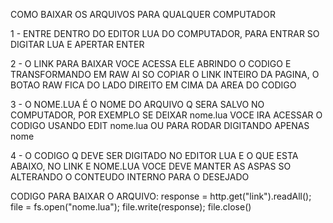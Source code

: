 COMO BAIXAR OS ARQUIVOS PARA QUALQUER COMPUTADOR

1 - ENTRE DENTRO DO EDITOR LUA DO COMPUTADOR, PARA ENTRAR SO DIGITAR LUA E APERTAR ENTER

2 - O LINK PARA BAIXAR VOCE ACESSA ELE ABRINDO O CODIGO E TRANSFORMANDO EM RAW AI SO COPIAR O LINK INTEIRO DA PAGINA, O BOTAO RAW FICA DO LADO DIREITO EM CIMA DA AREA DO CODIGO

3 - O NOME.LUA É O NOME DO ARQUIVO Q SERA SALVO NO COMPUTADOR, POR EXEMPLO SE DEIXAR nome.lua VOCE IRA ACESSAR O CODIGO USANDO EDIT nome.lua OU PARA RODAR DIGITANDO APENAS nome

4 - O CODIGO Q DEVE SER DIGITADO NO EDITOR LUA E O QUE ESTA ABAIXO, NO LINK E NOME.LUA VOCE DEVE MANTER AS ASPAS SO ALTERANDO O CONTEUDO INTERNO PARA O DESEJADO

CODIGO PARA BAIXAR O ARQUIVO: 
response = http.get("link").readAll(); file = fs.open("nome.lua"); file.write(response); file.close()
